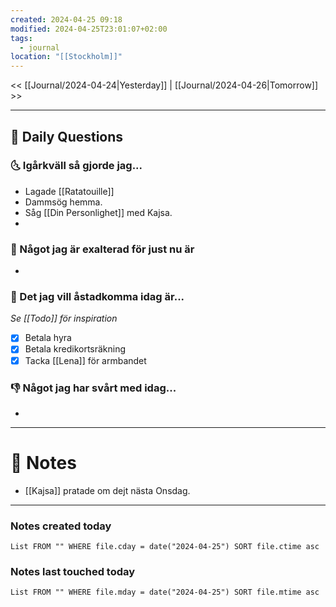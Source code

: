```yaml
---
created: 2024-04-25 09:18
modified: 2024-04-25T23:01:07+02:00
tags:
  - journal
location: "[[Stockholm]]"
---
```


<< [[Journal/2024-04-24|Yesterday]] | [[Journal/2024-04-26|Tomorrow]] >>

---
## 📅 Daily Questions
### 🌜 Igårkväll så gjorde jag...
- Lagade [[Ratatouille]]
- Dammsög hemma.
- Såg [[Din Personlighet]] med Kajsa.
- 

### 🙌 Något jag är exalterad för just nu är
- 

### 🚀 Det jag vill åstadkomma idag är...
_Se [[Todo]] för inspiration_
- [x] Betala hyra
- [x] Betala kredikortsräkning
- [x] Tacka [[Lena]] för armbandet 

### 👎 Något jag har svårt med idag...
- 

---
# 📝 Notes
- [[Kajsa]] pratade om dejt nästa Onsdag.
---
### Notes created today
```dataview
List FROM "" WHERE file.cday = date("2024-04-25") SORT file.ctime asc
```
### Notes last touched today
```dataview
List FROM "" WHERE file.mday = date("2024-04-25") SORT file.mtime asc
```